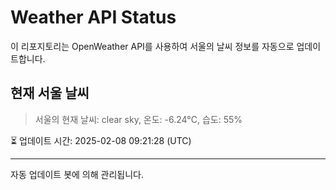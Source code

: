 
# Weather API Status

이 리포지토리는 OpenWeather API를 사용하여 서울의 날씨 정보를 자동으로 업데이트합니다.

## 현재 서울 날씨
> 서울의 현재 날씨: clear sky, 온도: -6.24°C, 습도: 55%

⏳ 업데이트 시간: 2025-02-08 09:21:28 (UTC)

---
자동 업데이트 봇에 의해 관리됩니다.
